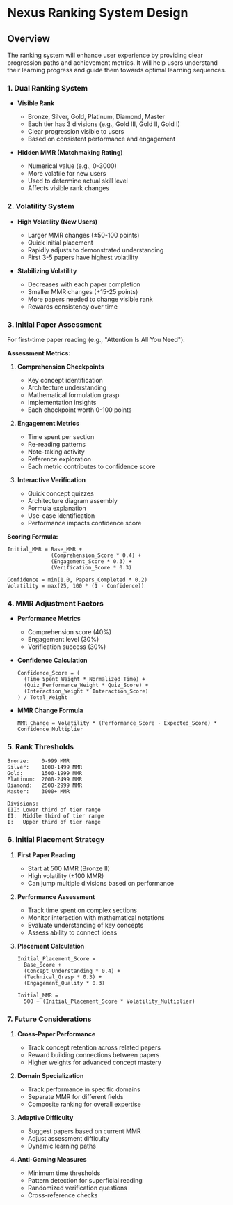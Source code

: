 # Nexus Ranking System Design

## Overview
The ranking system will enhance user experience by providing clear progression paths and achievement metrics. It will help users understand their learning progress and guide them towards optimal learning sequences.

### 1. Dual Ranking System
- **Visible Rank**
  - Bronze, Silver, Gold, Platinum, Diamond, Master
  - Each tier has 3 divisions (e.g., Gold III, Gold II, Gold I)
  - Clear progression visible to users
  - Based on consistent performance and engagement

- **Hidden MMR (Matchmaking Rating)**
  - Numerical value (e.g., 0-3000)
  - More volatile for new users
  - Used to determine actual skill level
  - Affects visible rank changes

### 2. Volatility System
- **High Volatility (New Users)**
  - Larger MMR changes (±50-100 points)
  - Quick initial placement
  - Rapidly adjusts to demonstrated understanding
  - First 3-5 papers have highest volatility

- **Stabilizing Volatility**
  - Decreases with each paper completion
  - Smaller MMR changes (±15-25 points)
  - More papers needed to change visible rank
  - Rewards consistency over time

### 3. Initial Paper Assessment
For first-time paper reading (e.g., "Attention Is All You Need"):

**Assessment Metrics:**
1. **Comprehension Checkpoints**
   - Key concept identification
   - Architecture understanding
   - Mathematical formulation grasp
   - Implementation insights
   - Each checkpoint worth 0-100 points

2. **Engagement Metrics**
   - Time spent per section
   - Re-reading patterns
   - Note-taking activity
   - Reference exploration
   - Each metric contributes to confidence score

3. **Interactive Verification**
   - Quick concept quizzes
   - Architecture diagram assembly
   - Formula explanation
   - Use-case identification
   - Performance impacts confidence score

**Scoring Formula:**
```
Initial_MMR = Base_MMR + 
              (Comprehension_Score * 0.4) +
              (Engagement_Score * 0.3) +
              (Verification_Score * 0.3)

Confidence = min(1.0, Papers_Completed * 0.2)
Volatility = max(25, 100 * (1 - Confidence))
```

### 4. MMR Adjustment Factors
- **Performance Metrics**
  - Comprehension score (40%)
  - Engagement level (30%)
  - Verification success (30%)

- **Confidence Calculation**
  ```
  Confidence_Score = (
    (Time_Spent_Weight * Normalized_Time) +
    (Quiz_Performance_Weight * Quiz_Score) +
    (Interaction_Weight * Interaction_Score)
  ) / Total_Weight
  ```

- **MMR Change Formula**
  ```
  MMR_Change = Volatility * (Performance_Score - Expected_Score) * Confidence_Multiplier
  ```

### 5. Rank Thresholds
```
Bronze:    0-999 MMR
Silver:    1000-1499 MMR
Gold:      1500-1999 MMR
Platinum:  2000-2499 MMR
Diamond:   2500-2999 MMR
Master:    3000+ MMR

Divisions:
III: Lower third of tier range
II:  Middle third of tier range
I:   Upper third of tier range
```

### 6. Initial Placement Strategy
1. **First Paper Reading**
   - Start at 500 MMR (Bronze II)
   - High volatility (±100 MMR)
   - Can jump multiple divisions based on performance

2. **Performance Assessment**
   - Track time spent on complex sections
   - Monitor interaction with mathematical notations
   - Evaluate understanding of key concepts
   - Assess ability to connect ideas

3. **Placement Calculation**
   ```
   Initial_Placement_Score = 
     Base_Score +
     (Concept_Understanding * 0.4) +
     (Technical_Grasp * 0.3) +
     (Engagement_Quality * 0.3)
   
   Initial_MMR = 
     500 + (Initial_Placement_Score * Volatility_Multiplier)
   ```

### 7. Future Considerations
1. **Cross-Paper Performance**
   - Track concept retention across related papers
   - Reward building connections between papers
   - Higher weights for advanced concept mastery

2. **Domain Specialization**
   - Track performance in specific domains
   - Separate MMR for different fields
   - Composite ranking for overall expertise

3. **Adaptive Difficulty**
   - Suggest papers based on current MMR
   - Adjust assessment difficulty
   - Dynamic learning paths

4. **Anti-Gaming Measures**
   - Minimum time thresholds
   - Pattern detection for superficial reading
   - Randomized verification questions
   - Cross-reference checks 
